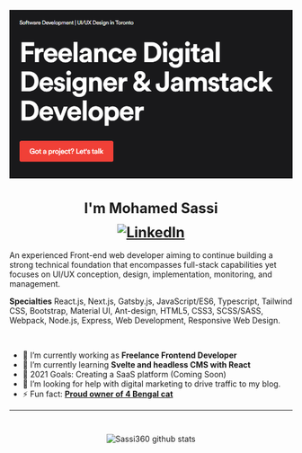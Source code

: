 
![Banner Image](https://github.com/Sassi360/sassi360/blob/main/Assets/banner.png)

<h1 align="center" style="font-weight: bold; font-size: 25px;">I'm Mohamed Sassi
<a href="https://www.linkedin.com/in/sassim/" style="display: flex; justify-content: center; margin: 0.5em 0;"><img src="https://img.shields.io/badge/LinkedIn--_.svg?style=social&logo=linkedin" alt="LinkedIn"></a></h1>


An experienced Front-end web developer aiming to continue building a strong technical foundation that encompasses full-stack capabilities yet focuses on UI/UX conception, design, implementation, monitoring, and management.

**Specialties** React.js, Next.js, Gatsby.js, JavaScript/ES6, Typescript, Tailwind CSS, Bootstrap, Material UI, Ant-design, HTML5, CSS3, SCSS/SASS, Webpack, Node.js, Express, Web Development, Responsive Web Design.

<br/>

- 🔭 I’m currently working as **Freelance Frontend Developer**
- 🌱 I’m currently learning **Svelte and headless CMS with React**
- 🥅 2021 Goals: Creating a SaaS platform (Coming Soon)
- 🤔 I’m looking for help with digital marketing to drive traffic to my blog.
- ⚡ Fun fact: [**Proud owner of 4 Bengal cat**](https://www.instagram.com/toronto_bengal_sisters/)

---

<div style="display: flex; justify-content:center; margin-top: 2em;">

![Sassi360 github stats](https://github-readme-stats.vercel.app/api?username=sassi360&show_icons=true&hide_border=true&theme=dark)

</div>